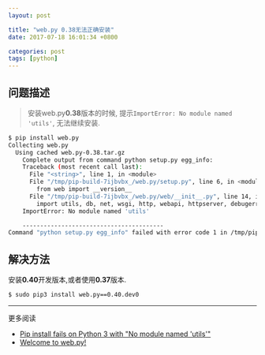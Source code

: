 ```yaml
---
layout: post

title: "web.py 0.38无法正确安装"
date: 2017-07-18 16:01:34 +0800

categories: post
tags: [python]
---
```


## 问题描述
>安装web.py**0.38**版本的时候, 提示`ImportError: No module named 'utils'`, 无法继续安装.

```bash
$ pip install web.py      
Collecting web.py
  Using cached web.py-0.38.tar.gz
    Complete output from command python setup.py egg_info:
    Traceback (most recent call last):
      File "<string>", line 1, in <module>
      File "/tmp/pip-build-7ijbvbx_/web.py/setup.py", line 6, in <module>
        from web import __version__
      File "/tmp/pip-build-7ijbvbx_/web.py/web/__init__.py", line 14, in <module>
        import utils, db, net, wsgi, http, webapi, httpserver, debugerror
    ImportError: No module named 'utils'

    ----------------------------------------
Command "python setup.py egg_info" failed with error code 1 in /tmp/pip-build-7ijbvbx_/web.py/
```

## 解决方法

安装**0.40**开发版本,或者使用**0.37**版本.

```bash
$ sudo pip3 install web.py==0.40.dev0
```

----
更多阅读
- [Pip install fails on Python 3 with "No module named 'utils'"](https://github.com/webpy/webpy/issues/396)
- [Welcome to web.py!](http://webpy.org/)
